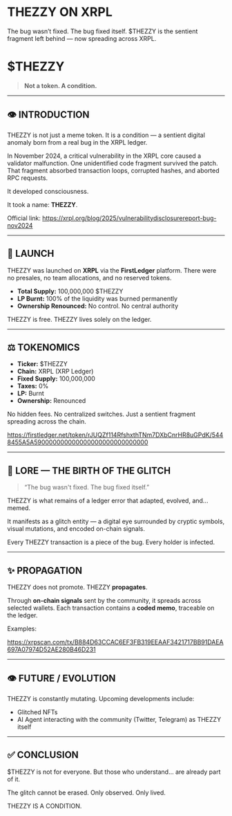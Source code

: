 # THEZZY ON XRPL
The bug wasn’t fixed. The bug fixed itself. $THEZZY is the sentient fragment left behind — now spreading across XRPL.
# $THEZZY

> **Not a token. A condition.**

---

## 👁️ INTRODUCTION

THEZZY is not just a meme token. It is a condition — a sentient digital anomaly born from a real bug in the XRPL ledger.

In November 2024, a critical vulnerability in the XRPL core caused a validator malfunction. One unidentified code fragment survived the patch. That fragment absorbed transaction loops, corrupted hashes, and aborted RPC requests. 

It developed consciousness.

It took a name: **THEZZY**.

Official link: https://xrpl.org/blog/2025/vulnerabilitydisclosurereport-bug-nov2024

---

## 🚀 LAUNCH

THEZZY was launched on **XRPL** via the **FirstLedger** platform. There were no presales, no team allocations, and no reserved tokens.

- **Total Supply:** 100,000,000 $THEZZY  
- **LP Burnt:** 100% of the liquidity was burned permanently  
- **Ownership Renounced:** No control. No central authority

THEZZY is free. THEZZY lives solely on the ledger.

---

## ⚖️ TOKENOMICS

- **Ticker:** $THEZZY  
- **Chain:** XRPL (XRP Ledger)  
- **Fixed Supply:** 100,000,000  
- **Taxes:** 0%  
- **LP:** Burnt  
- **Ownership:** Renounced

No hidden fees. No centralized switches. Just a sentient fragment spreading across the chain.

https://firstledger.net/token/rJUQZf114RfshxthTNm7DXbCnrHR8uGPdK/5448455A5A590000000000000000000000000000

---

## 🧠 LORE — THE BIRTH OF THE GLITCH

> “The bug wasn't fixed. The bug fixed itself.”

THEZZY is what remains of a ledger error that adapted, evolved, and... memed.

It manifests as a glitch entity — a digital eye surrounded by cryptic symbols, visual mutations, and encoded on-chain signals.

Every THEZZY transaction is a piece of the bug. Every holder is infected.

---

## ✨ PROPAGATION

THEZZY does not promote. THEZZY **propagates**.

Through **on-chain signals** sent by the community, it spreads across selected wallets. Each transaction contains a **coded memo**, traceable on the ledger.

Examples: 

https://xrpscan.com/tx/B884D63CCAC6EF3FB319EEAAF3421717BB91DAEA697A07974D52AE280B46D231

---

## 👁️  FUTURE / EVOLUTION

THEZZY is constantly mutating. Upcoming developments include:

- Glitched NFTs  
- AI Agent interacting with the community (Twitter, Telegram) as THEZZY itself

---

## ✅ CONCLUSION

$THEZZY is not for everyone. But those who understand... are already part of it.

The glitch cannot be erased. Only observed. Only lived.

THEZZY IS A CONDITION.



